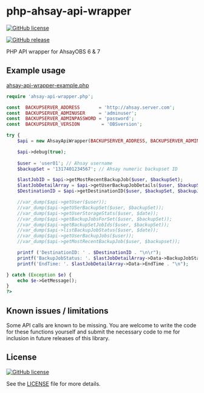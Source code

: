 # php-ahsay-api-wrapper
[![GitHub license](https://img.shields.io/github/license/hannesbe/php-ahsay-api-wrapper.svg)](https://raw.githubusercontent.com/hannesbe/php-ahsay-api-wrapper/master/LICENSE)

[![GitHub release](https://img.shields.io/github/release/hannesbe/php-ahsay-api-wrapper.svg)](https://github.com/hannesbe/php-ahsay-api-wrapper/releases)

PHP API wrapper for AhsayOBS 6 & 7

## Example usage

[ahsay-api-wrapper-example.php](ahsay-api-wrapper-example.php)
```php
require 'ahsay-api-wrapper.php';

const  BACKUPSERVER_ADDRESS       = 'http://ahsay.server.com';
const  BACKUPSERVER_ADMINUSER     = 'adminuser';
const  BACKUPSERVER_ADMINPASSWORD = 'password';
const  BACKUPSERVER_VERSION        = 'OBSversion';

try {
    $api = new AhsayApiWrapper(BACKUPSERVER_ADDRESS, BACKUPSERVER_ADMINUSER, BACKUPSERVER_ADMINPASSWORD, BACKUPSERVER_VERSION);

    $api->debug(true);
   
    $user = 'user01'; // Ahsay username
    $backupSet = '1317401234567'; // Ahsay numeric backupset ID

    $lastJobID = $api->getMostRecentBackupJob($user, $backupSet);
    $lastJobDetailArray = $api->getUserBackupJobDetails($user, $backupSet, $lastJobID);
    $DestinationID = $api->getDestinationID($user, $backupSet, $backupJob);

    //var_dump($api->getUser($user));
    //var_dump($api->getUSerBackupSet($user, $backupSet));
    //var_dump($api->getUserStorageStats($user, $date));
    //var_dump($api->getBackupJobsForSet($user, $backupSet));
    //var_dump($api->getBackupSetJobIds($user, $backupSet));
    //var_dump($api->listBackupJobStatus($user, $date));
    //var_dump($api->getUserBackupJobs($user));
    //var_dump($api->getMostRecentBackupJob($user, $backupset));

    printf ('DestinationID: ' . $DestinationID . "\n\r");
    printf('BackupJobStatus: '. $lastJobDetailArray->Data->BackupJobStatus . "\n");
    printf('EndTime: '. $lastJobDetailArray->Data->EndTime . "\n");

} catch (Exception $e) {
    echo $e->GetMessage();
}
?>
```
## Known issues / limitations
Some API calls are known to be missing.  You are welcome to write the code for these functions yourself and submit the necessary code to me for inclusion in future releases of this library.

## License
[![GitHub license](https://img.shields.io/github/license/hannesbe/php-ahsay-api-wrapper.svg)](https://raw.githubusercontent.com/hannesbe/php-ahsay-api-wrapper/master/LICENSE)

See the [LICENSE](LICENSE) file for more details.
